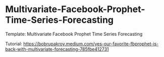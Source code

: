# Multivariate-Facebook-Prophet-Time-Series-Forecasting
Template: Multivariate Facebook Prophet Time Series Forecasting

Tutorial: https://bobrupakroy.medium.com/yes-our-favorite-fbprophet-is-back-with-multivariate-forecasting-785fbe412731
